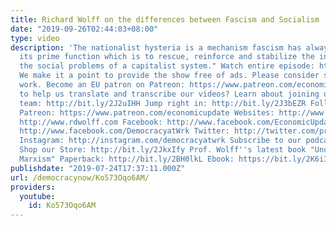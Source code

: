 ```yaml
---
title: Richard Wolff on the differences between Fascism and Socialism
date: "2019-09-26T02:44:03+08:00"
type: video
description: 'The nationalist hysteria is a mechanism fascism has always used to support
  its prime function which is to rescue, reinforce and stabilize the instability and
  the social problems of a capitalist system." Watch entire episode: https://www.youtube.com/watch?v=O05wS7w4aEw&list=PLPJpiw1WYdTMLIyASxEheOVjl1vKkajYj&index=21&t=0s
  We make it a point to provide the show free of ads. Please consider supporting our
  work. Become an EU patron on Patreon: https://www.patreon.com/economicupdate Want
  to help us translate and transcribe our videos? Learn about joining our translation
  team: http://bit.ly/2J2uIHH Jump right in: http://bit.ly/2J3bEZR Follow us ONLINE:
  Patreon: https://www.patreon.com/economicupdate Websites: http://www.democracyatwork.info/economicupdate
  http://www.rdwolff.com Facebook: http://www.facebook.com/EconomicUpdate http://www.facebook.com/RichardDWolff
  http://www.facebook.com/DemocracyatWrk Twitter: http://twitter.com/profwolff http://twitter.com/democracyatwrk
  Instagram: http://instagram.com/democracyatwrk Subscribe to our podcast: http://economicupdate.libsyn.com
  Shop our Store: http://bit.ly/2JkxIfy Prof. Wolff''s latest book "Understanding
  Marxism" Paperback: http://bit.ly/2BH0lkL Ebook: https://bit.ly/2K6iI8'
publishdate: "2019-07-24T17:37:11.000Z"
url: /democracynow/Ko573Oqo6AM/
providers:
  youtube:
    id: Ko573Oqo6AM
---
```

